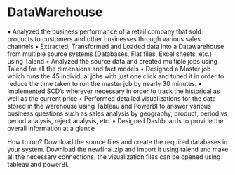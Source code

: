 # DataWarehouse
•	Analyzed the business performance of a retail company that sold products to customers and other businesses through various sales channels
•	Extracted, Transformed and Loaded data into a Datawarehouse from multiple source systems (Databases, Flat files, Excel sheets, etc.) using Talend
•	Analyzed the source data and created multiple jobs using Talend for all the dimensions and fact models
•	Designed a Master job which runs the 45 individual jobs with just one click and tuned it in order to reduce the time taken to run the master job by nearly 30 minutes.
•	Implemented SCD’s wherever necessary in order to track the historical as well as the current price
•	Performed detailed visualizations for the data stored in the warehouse using Tableau and PowerBI to answer various business questions such as sales analysis by geography, product, period vs period analysis, reject analysis, etc.
•	Designed Dashboards to provide the overall information at a glance


How to run?
Download the source files and create the required databases in your system.
Download the newfinal.zip and import it using talend and make all the necessary connections.
the visualization files can be opened using tableau and powerBI.

